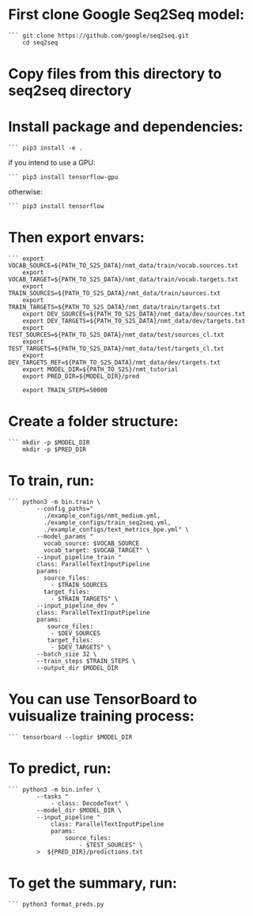 
# First clone Google Seq2Seq model: 

    ``` git clone https://github.com/google/seq2seq.git
        cd seq2seq

# Copy files from this directory to seq2seq directory

# Install package and dependencies:

	``` pip3 install -e .

if you intend to use a GPU:

    ``` pip3 install tensorflow-gpu

otherwise:

    ``` pip3 install tensorflow

# Then export envars:

	``` export VOCAB_SOURCE=${PATH_TO_S2S_DATA}/nmt_data/train/vocab.sources.txt
		export VOCAB_TARGET=${PATH_TO_S2S_DATA}/nmt_data/train/vocab.targets.txt
		export TRAIN_SOURCES=${PATH_TO_S2S_DATA}/nmt_data/train/sources.txt
		export TRAIN_TARGETS=${PATH_TO_S2S_DATA}/nmt_data/train/targets.txt
		export DEV_SOURCES=${PATH_TO_S2S_DATA}/nmt_data/dev/sources.txt
		export DEV_TARGETS=${PATH_TO_S2S_DATA}/nmt_data/dev/targets.txt
		export TEST_SOURCES=${PATH_TO_S2S_DATA}/nmt_data/test/sources_cl.txt
		export TEST_TARGETS=${PATH_TO_S2S_DATA}/nmt_data/test/targets_cl.txt
		export DEV_TARGETS_REF=${PATH_TO_S2S_DATA}/nmt_data/dev/targets.txt
		export MODEL_DIR=${PATH_TO_S2S}/nmt_tutorial
		export PRED_DIR=${MODEL_DIR}/pred
		
		export TRAIN_STEPS=50000

# Create a folder structure:

	``` mkdir -p $MODEL_DIR
		mkdir -p $PRED_DIR

# To train, run:

	``` python3 -m bin.train \
			--config_paths="
			  ./example_configs/nmt_medium.yml,
			  ./example_configs/train_seq2seq.yml,
			  ./example_configs/text_metrics_bpe.yml" \
			--model_params "
			  vocab_source: $VOCAB_SOURCE
			  vocab_target: $VOCAB_TARGET" \
			--input_pipeline_train "
			class: ParallelTextInputPipeline
			params:
			  source_files:
			    - $TRAIN_SOURCES
			  target_files:
			    - $TRAIN_TARGETS" \
			--input_pipeline_dev "
			class: ParallelTextInputPipeline
			params:
			   source_files:
			    - $DEV_SOURCES
			   target_files:
			    - $DEV_TARGETS" \
			--batch_size 32 \
			--train_steps $TRAIN_STEPS \
			--output_dir $MODEL_DIR

# You can use TensorBoard to vuisualize training process:

	``` tensorboard --logdir $MODEL_DIR

# To predict, run:
  
	``` python3 -m bin.infer \
			--tasks "
				- class: DecodeText" \
			--model_dir $MODEL_DIR \
			--input_pipeline "
				class: ParallelTextInputPipeline
				params:
	  				source_files:
	    				- $TEST_SOURCES" \
			>  ${PRED_DIR}/predictions.txt

# To get the summary, run:

    ``` python3 format_preds.py
